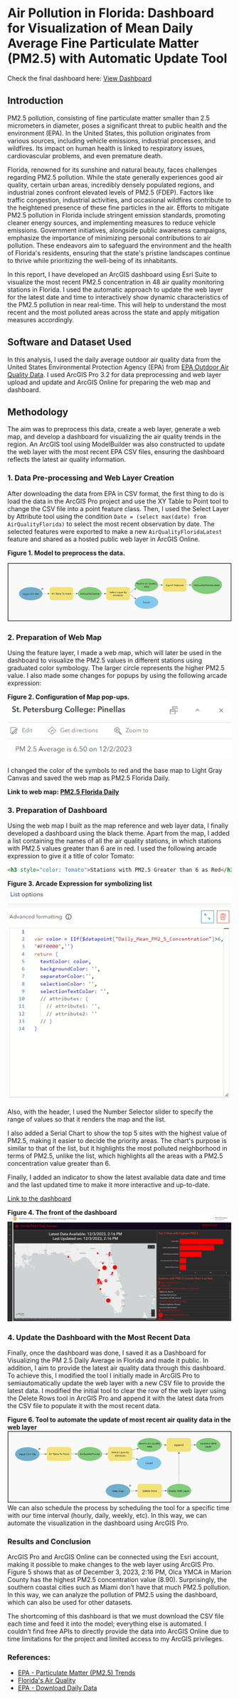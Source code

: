 # Air Pollution in Florida: Dashboard for Visualization of Mean Daily Average Fine Particulate Matter (PM2.5) with Automatic Update Tool
Check the final dashboard here: [View Dashboard](https://fau.maps.arcgis.com/home/item.html?id=86dded39a6a54a189f41cbf08cc29e67)

## Introduction
PM2.5 pollution, consisting of fine particulate matter smaller than 2.5 micrometers in diameter, poses a significant threat to public health and the environment (EPA). In the United States, this pollution originates from various sources, including vehicle emissions, industrial processes, and wildfires. Its impact on human health is linked to respiratory issues, cardiovascular problems, and even premature death.

Florida, renowned for its sunshine and natural beauty, faces challenges regarding PM2.5 pollution. While the state generally experiences good air quality, certain urban areas, incredibly densely populated regions, and industrial zones confront elevated levels of PM2.5 (FDEP). Factors like traffic congestion, industrial activities, and occasional wildfires contribute to the heightened presence of these fine particles in the air. Efforts to mitigate PM2.5 pollution in Florida include stringent emission standards, promoting cleaner energy sources, and implementing measures to reduce vehicle emissions. Government initiatives, alongside public awareness campaigns, emphasize the importance of minimizing personal contributions to air pollution. These endeavors aim to safeguard the environment and the health of Florida's residents, ensuring that the state's pristine landscapes continue to thrive while prioritizing the well-being of its inhabitants.

In this report, I have developed an ArcGIS dashboard using Esri Suite to visualize the most recent PM2.5 concentration in 48 air quality monitoring stations in Florida. I used the automatic approach to update the web layer for the latest date and time to interactively show dynamic characteristics of the PM2.5 pollution in near real-time. This will help to understand the most recent and the most polluted areas across the state and apply mitigation measures accordingly.

## Software and Dataset Used
In this analysis, I used the daily average outdoor air quality data from the United States Environmental Protection Agency (EPA) from [EPA Outdoor Air Quality Data](https://www.epa.gov/outdoor-air-quality-data/download-daily-data). I used ArcGIS Pro 3.2 for data preprocessing and web layer upload and update and ArcGIS Online for preparing the web map and dashboard.

## Methodology
The aim was to preprocess this data, create a web layer, generate a web map, and develop a dashboard for visualizing the air quality trends in the region. An ArcGIS tool using ModelBuilder was also constructed to update the web layer with the most recent EPA CSV files, ensuring the dashboard reflects the latest air quality information.

### 1. Data Pre-processing and Web Layer Creation
After downloading the data from EPA in CSV format, the first thing to do is load the data in the ArcGIS Pro project and use the XY Table to Point tool to change the CSV file into a point feature class. Then, I used the Select Layer by Attribute tool using the condition `Date = (select max(date) from AirQualityFlorida)` to select the most recent observation by date. The selected features were exported to make a new `AirQualityFloridaLatest` feature and shared as a hosted public web layer in ArcGIS Online.

**Figure 1. Model to preprocess the data.**

![Model to preprocess the data](images/Model.png)

### 2. Preparation of Web Map
Using the feature layer, I made a web map, which will later be used in the dashboard to visualize the PM2.5 values in different stations using graduated color symbology. The larger circle represents the higher PM2.5 value. I also made some changes for popups by using the following arcade expression:


**Figure 2. Configuration of Map pop-ups.**
![Configuration of Map pop-ups](images/pop-ups.png)

I changed the color of the symbols to red and the base map to Light Gray Canvas and saved the web map as PM2.5 Florida Daily.

**Link to web map: [PM2.5 Florida Daily](https://arcg.is/0yeO5y0)**

### 3. Preparation of Dashboard
Using the web map I built as the map reference and web layer data, I finally developed a dashboard using the black theme. Apart from the map, I added a list containing the names of all the air quality stations, in which stations with PM2.5 values greater than 6 are in red. I used the following arcade expression to give it a title of color Tomato: 
```html
<h3 style="color: Tomato">Stations with PM2.5 Greater than 6 as Red</h3>
```
**Figure 3. Arcade Expression for symbolizing list**
![Arcade Expression for symbolizing list](images/symbolize.png)

Also, with the header, I used the Number Selector slider to specify the range of values so that it renders the map and the list. 

I also added a Serial Chart to show the top 5 sites with the highest value of PM2.5, making it easier to decide the priority areas. The chart's purpose is similar to that of the list, but it highlights the most polluted neighborhood in terms of PM2.5, unlike the list, which highlights all the areas with a PM2.5 concentration value greater than 6.

Finally, I added an indicator to show the latest available data date and time and the last updated time to make it more interactive and up-to-date.

[Link to the dashboard](https://arcg.is/1yGzfT)

**Figure 4. The front of the dashboard**
![The front of the dashboard](images/final.png)

### 4. Update the Dashboard with the Most Recent Data

Finally, once the dashboard was done, I saved it as a Dashboard for Visualizing the PM 2.5 Daily Average in Florida and made it public. In addition, I aim to provide the latest air quality data through this dashboard. To achieve this, I modified the tool I initially made in ArcGIS Pro to semiautomatically update the web layer with a new CSV file to provide the latest data. I modified the initial tool to clear the row of the web layer using the Delete Rows tool in ArcGIS Pro and append it with the latest data from the CSV file to populate it with the most recent data.

**Figure 6. Tool to automate the update of most recent air quality data in the web layer**
![Tool to automate the update of most recent air quality data in the web layer](images/model2.png)
We can also schedule the process by scheduling the tool for a specific time with our time interval (hourly, daily, weekly, etc). In this way, we can automate the visualization in the dashboard using ArcGIS Pro.

### Results and Conclusion

ArcGIS Pro and ArcGIS Online can be connected using the Esri account, making it possible to make changes to the web layer using ArcGIS Pro. Figure 5 shows that as of December 3, 2023, 2:16 PM, Olca YMCA in Marion County has the highest PM2.5 concentration value (8.90). Surprisingly, the southern coastal cities such as Miami don’t have that much PM2.5 pollution. In this way, we can analyze the pollution of PM2.5 using the dashboard, which can also be used for other datasets.

The shortcoming of this dashboard is that we must download the CSV file each time and feed it into the model; everything else is automated. I couldn’t find free APIs to directly provide the data into ArcGIS Online due to time limitations for the project and limited access to my ArcGIS privileges.

### References:

- [EPA - Particulate Matter (PM2.5) Trends](https://www.epa.gov/air-trends/particulate-matter-pm25-trends)
- [Florida's Air Quality](https://floridadep.gov/air/air-monitoring/content/floridas-air-quality)
- [EPA - Download Daily Data](https://www.epa.gov/outdoor-air-quality-data/download-daily-data)

